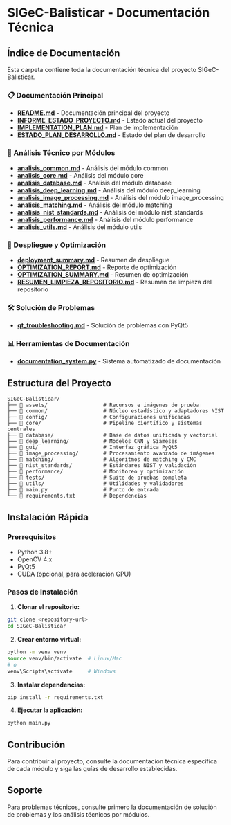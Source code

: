 # SIGeC-Balisticar - Documentación Técnica

## Índice de Documentación

Esta carpeta contiene toda la documentación técnica del proyecto SIGeC-Balisticar.

### 📋 Documentación Principal

- **[README.md](../README.md)** - Documentación principal del proyecto
- **[INFORME_ESTADO_PROYECTO.md](INFORME_ESTADO_PROYECTO.md)** - Estado actual del proyecto
- **[IMPLEMENTATION_PLAN.md](IMPLEMENTATION_PLAN.md)** - Plan de implementación
- **[ESTADO_PLAN_DESARROLLO.md](ESTADO_PLAN_DESARROLLO.md)** - Estado del plan de desarrollo

### 🔧 Análisis Técnico por Módulos

- **[analisis_common.md](analisis_common.md)** - Análisis del módulo common
- **[analisis_core.md](analisis_core.md)** - Análisis del módulo core
- **[analisis_database.md](analisis_database.md)** - Análisis del módulo database
- **[analisis_deep_learning.md](analisis_deep_learning.md)** - Análisis del módulo deep_learning
- **[analisis_image_processing.md](analisis_image_processing.md)** - Análisis del módulo image_processing
- **[analisis_matching.md](analisis_matching.md)** - Análisis del módulo matching
- **[analisis_nist_standards.md](analisis_nist_standards.md)** - Análisis del módulo nist_standards
- **[analisis_performance.md](analisis_performance.md)** - Análisis del módulo performance
- **[analisis_utils.md](analisis_utils.md)** - Análisis del módulo utils

### 🚀 Despliegue y Optimización

- **[deployment_summary.md](deployment_summary.md)** - Resumen de despliegue
- **[OPTIMIZATION_REPORT.md](OPTIMIZATION_REPORT.md)** - Reporte de optimización
- **[OPTIMIZATION_SUMMARY.md](OPTIMIZATION_SUMMARY.md)** - Resumen de optimización
- **[RESUMEN_LIMPIEZA_REPOSITORIO.md](RESUMEN_LIMPIEZA_REPOSITORIO.md)** - Resumen de limpieza del repositorio

### 🛠️ Solución de Problemas

- **[qt_troubleshooting.md](qt_troubleshooting.md)** - Solución de problemas con PyQt5

### 📊 Herramientas de Documentación

- **[documentation_system.py](documentation_system.py)** - Sistema automatizado de documentación

## Estructura del Proyecto

```
SIGeC-Balisticar/
├── 📁 assets/                  # Recursos e imágenes de prueba
├── 📁 common/                  # Núcleo estadístico y adaptadores NIST
├── 📁 config/                  # Configuraciones unificadas
├── 📁 core/                    # Pipeline científico y sistemas centrales
├── 📁 database/                # Base de datos unificada y vectorial
├── 📁 deep_learning/           # Modelos CNN y Siameses
├── 📁 gui/                     # Interfaz gráfica PyQt5
├── 📁 image_processing/        # Procesamiento avanzado de imágenes
├── 📁 matching/                # Algoritmos de matching y CMC
├── 📁 nist_standards/          # Estándares NIST y validación
├── 📁 performance/             # Monitoreo y optimización
├── 📁 tests/                   # Suite de pruebas completa
├── 📁 utils/                   # Utilidades y validadores
├── 📄 main.py                  # Punto de entrada
└── 📄 requirements.txt         # Dependencias
```

## Instalación Rápida

### Prerrequisitos
- Python 3.8+
- OpenCV 4.x
- PyQt5
- CUDA (opcional, para aceleración GPU)

### Pasos de Instalación

1. **Clonar el repositorio:**
```bash
git clone <repository-url>
cd SIGeC-Balisticar
```

2. **Crear entorno virtual:**
```bash
python -m venv venv
source venv/bin/activate  # Linux/Mac
# o
venv\Scripts\activate     # Windows
```

3. **Instalar dependencias:**
```bash
pip install -r requirements.txt
```

4. **Ejecutar la aplicación:**
```bash
python main.py
```

## Contribución

Para contribuir al proyecto, consulte la documentación técnica específica de cada módulo y siga las guías de desarrollo establecidas.

## Soporte

Para problemas técnicos, consulte primero la documentación de solución de problemas y los análisis técnicos por módulos.